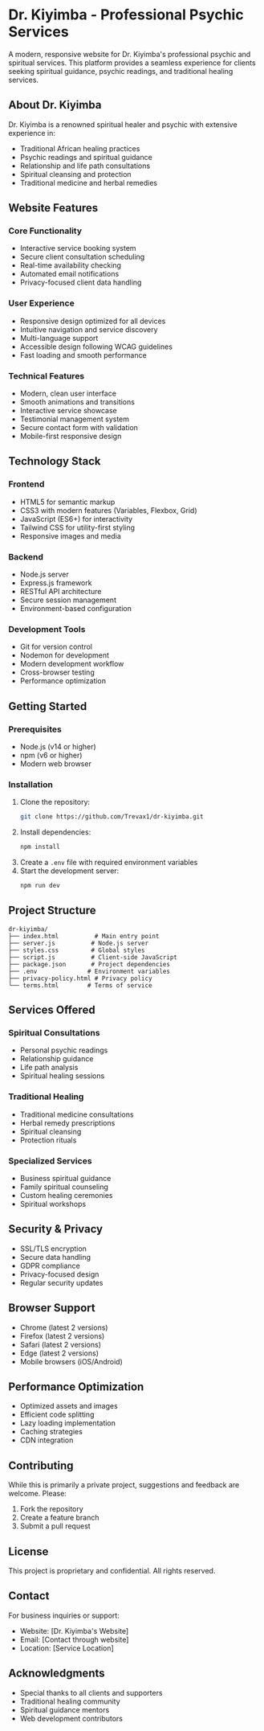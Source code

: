 # Dr. Kiyimba - Professional Psychic Services

A modern, responsive website for Dr. Kiyimba's professional psychic and spiritual services. This platform provides a seamless experience for clients seeking spiritual guidance, psychic readings, and traditional healing services.

## About Dr. Kiyimba

Dr. Kiyimba is a renowned spiritual healer and psychic with extensive experience in:
- Traditional African healing practices
- Psychic readings and spiritual guidance
- Relationship and life path consultations
- Spiritual cleansing and protection
- Traditional medicine and herbal remedies

## Website Features

### Core Functionality
- Interactive service booking system
- Secure client consultation scheduling
- Real-time availability checking
- Automated email notifications
- Privacy-focused client data handling

### User Experience
- Responsive design optimized for all devices
- Intuitive navigation and service discovery
- Multi-language support
- Accessible design following WCAG guidelines
- Fast loading and smooth performance

### Technical Features
- Modern, clean user interface
- Smooth animations and transitions
- Interactive service showcase
- Testimonial management system
- Secure contact form with validation
- Mobile-first responsive design

## Technology Stack

### Frontend
- HTML5 for semantic markup
- CSS3 with modern features (Variables, Flexbox, Grid)
- JavaScript (ES6+) for interactivity
- Tailwind CSS for utility-first styling
- Responsive images and media

### Backend
- Node.js server
- Express.js framework
- RESTful API architecture
- Secure session management
- Environment-based configuration

### Development Tools
- Git for version control
- Nodemon for development
- Modern development workflow
- Cross-browser testing
- Performance optimization

## Getting Started

### Prerequisites
- Node.js (v14 or higher)
- npm (v6 or higher)
- Modern web browser

### Installation
1. Clone the repository:
   ```bash
   git clone https://github.com/Trevax1/dr-kiyimba.git
   ```
2. Install dependencies:
   ```bash
   npm install
   ```
3. Create a `.env` file with required environment variables
4. Start the development server:
   ```bash
   npm run dev
   ```

## Project Structure
```
dr-kiyimba/
├── index.html          # Main entry point
├── server.js          # Node.js server
├── styles.css         # Global styles
├── script.js          # Client-side JavaScript
├── package.json       # Project dependencies
├── .env              # Environment variables
├── privacy-policy.html # Privacy policy
└── terms.html        # Terms of service
```

## Services Offered

### Spiritual Consultations
- Personal psychic readings
- Relationship guidance
- Life path analysis
- Spiritual healing sessions

### Traditional Healing
- Traditional medicine consultations
- Herbal remedy prescriptions
- Spiritual cleansing
- Protection rituals

### Specialized Services
- Business spiritual guidance
- Family spiritual counseling
- Custom healing ceremonies
- Spiritual workshops

## Security & Privacy

- SSL/TLS encryption
- Secure data handling
- GDPR compliance
- Privacy-focused design
- Regular security updates

## Browser Support

- Chrome (latest 2 versions)
- Firefox (latest 2 versions)
- Safari (latest 2 versions)
- Edge (latest 2 versions)
- Mobile browsers (iOS/Android)

## Performance Optimization

- Optimized assets and images
- Efficient code splitting
- Lazy loading implementation
- Caching strategies
- CDN integration

## Contributing

While this is primarily a private project, suggestions and feedback are welcome. Please:
1. Fork the repository
2. Create a feature branch
3. Submit a pull request

## License

This project is proprietary and confidential. All rights reserved.

## Contact

For business inquiries or support:
- Website: [Dr. Kiyimba's Website]
- Email: [Contact through website]
- Location: [Service Location]

## Acknowledgments

- Special thanks to all clients and supporters
- Traditional healing community
- Spiritual guidance mentors
- Web development contributors 